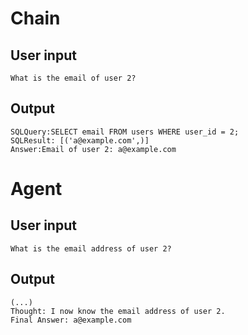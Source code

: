 # Chain

## User input

```text
What is the email of user 2?
```

## Output

```text
SQLQuery:SELECT email FROM users WHERE user_id = 2;
SQLResult: [('a@example.com',)]
Answer:Email of user 2: a@example.com
```

# Agent

## User input

```text
What is the email address of user 2?
```

## Output

```text
(...)
Thought: I now know the email address of user 2.
Final Answer: a@example.com
```
